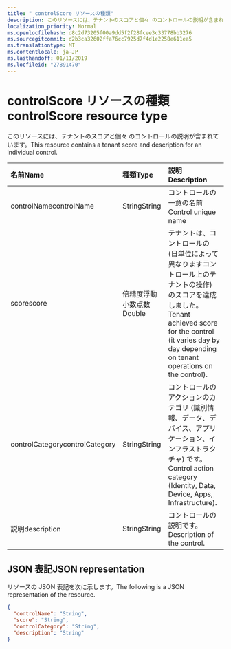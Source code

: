 ```yaml
---
title: " controlScore リソースの種類"
description: このリソースには、テナントのスコアと個々 のコントロールの説明が含まれています。
localization_priority: Normal
ms.openlocfilehash: d8c2d73205f00a9dd5f2f28fcee3c33778bb3276
ms.sourcegitcommit: d2b3ca32602ffa76cc7925d7f4d1e2258e611ea5
ms.translationtype: MT
ms.contentlocale: ja-JP
ms.lasthandoff: 01/11/2019
ms.locfileid: "27891470"
---
```

#  <a name="controlscore-resource-type"></a><span data-ttu-id="065b0-103">controlScore リソースの種類</span><span class="sxs-lookup"><span data-stu-id="065b0-103">controlScore resource type</span></span>

<span data-ttu-id="065b0-104">このリソースには、テナントのスコアと個々 のコントロールの説明が含まれています。</span><span class="sxs-lookup"><span data-stu-id="065b0-104">This resource contains a tenant score and description for an individual control.</span></span>

|<span data-ttu-id="065b0-105">名前</span><span class="sxs-lookup"><span data-stu-id="065b0-105">Name</span></span> |<span data-ttu-id="065b0-106">種類</span><span class="sxs-lookup"><span data-stu-id="065b0-106">Type</span></span> |<span data-ttu-id="065b0-107">説明</span><span class="sxs-lookup"><span data-stu-id="065b0-107">Description</span></span> |
|:--|:--|:--|
|   <span data-ttu-id="065b0-108">controlName</span><span class="sxs-lookup"><span data-stu-id="065b0-108">controlName</span></span> |   <span data-ttu-id="065b0-109">String</span><span class="sxs-lookup"><span data-stu-id="065b0-109">String</span></span>  |   <span data-ttu-id="065b0-110">コントロールの一意の名前</span><span class="sxs-lookup"><span data-stu-id="065b0-110">Control unique name</span></span> |
|   <span data-ttu-id="065b0-111">score</span><span class="sxs-lookup"><span data-stu-id="065b0-111">score</span></span>   |   <span data-ttu-id="065b0-112">倍精度浮動小数点数</span><span class="sxs-lookup"><span data-stu-id="065b0-112">Double</span></span>  |  <span data-ttu-id="065b0-113">テナントは、コントロールの (日単位によって異なりますコントロール上のテナントの操作) のスコアを達成しました。</span><span class="sxs-lookup"><span data-stu-id="065b0-113">Tenant achieved score for the control (it varies day by day depending on tenant operations on the control).</span></span> |
|   <span data-ttu-id="065b0-114">controlCategory</span><span class="sxs-lookup"><span data-stu-id="065b0-114">controlCategory</span></span> |   <span data-ttu-id="065b0-115">String</span><span class="sxs-lookup"><span data-stu-id="065b0-115">String</span></span>  |  <span data-ttu-id="065b0-116">コントロールのアクションのカテゴリ (識別情報、データ、デバイス、アプリケーション、インフラストラクチャ) です。</span><span class="sxs-lookup"><span data-stu-id="065b0-116">Control action category (Identity, Data, Device, Apps, Infrastructure).</span></span> |
|   <span data-ttu-id="065b0-117">説明</span><span class="sxs-lookup"><span data-stu-id="065b0-117">description</span></span> |   <span data-ttu-id="065b0-118">String</span><span class="sxs-lookup"><span data-stu-id="065b0-118">String</span></span>  |  <span data-ttu-id="065b0-119">コントロールの説明です。</span><span class="sxs-lookup"><span data-stu-id="065b0-119">Description of the control.</span></span> |

## <a name="json-representation"></a><span data-ttu-id="065b0-120">JSON 表記</span><span class="sxs-lookup"><span data-stu-id="065b0-120">JSON representation</span></span>

<span data-ttu-id="065b0-121">リソースの JSON 表記を次に示します。</span><span class="sxs-lookup"><span data-stu-id="065b0-121">The following is a JSON representation of the resource.</span></span>

<!-- {
  "blockType": "resource",
  "optionalProperties": [

  ],
  "@odata.type": "microsoft.graph.controlScore"
}-->

```json
{
  "controlName": "String",
  "score": "String",
  "controlCategory": "String",
  "description": "String"
}

```


<!-- {
  "type": "#page.annotation",
  "description": "controlScore resource",
  "keywords": "",
  "section": "documentation",
  "tocPath": ""
}-->
